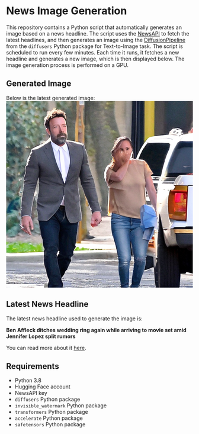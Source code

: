 # News Image Generation
This repository contains a Python script that automatically generates an image based on a news headline. The script uses the [NewsAPI](https://newsapi.org/) to fetch the latest headlines, and then generates an image using the [DiffusionPipeline](https://github.com/huggingface/diffusers) from the `diffusers` Python package for Text-to-Image task.
The script is scheduled to run every few minutes. Each time it runs, it fetches a new headline and generates a new image, which is then displayed below. The image generation process is performed on a GPU.

## Generated Image
Below is the latest generated image:
![Generated Image](image.png)

## Latest News Headline
The latest news headline used to generate the image is:

**Ben Affleck ditches wedding ring again while arriving to movie set amid Jennifer Lopez split rumors**

You can read more about it [here](https://news.google.com/rss/articles/CBMidWh0dHBzOi8vcGFnZXNpeC5jb20vMjAyNC8wNS8yMy9lbnRlcnRhaW5tZW50L2Jlbi1hZmZsZWNrLWRpdGNoZXMtd2VkZGluZy1yaW5nLWFnYWluLWFtaWQtamVubmlmZXItbG9wZXotc3BsaXQtcnVtb3JzL9IBeWh0dHBzOi8vcGFnZXNpeC5jb20vMjAyNC8wNS8yMy9lbnRlcnRhaW5tZW50L2Jlbi1hZmZsZWNrLWRpdGNoZXMtd2VkZGluZy1yaW5nLWFnYWluLWFtaWQtamVubmlmZXItbG9wZXotc3BsaXQtcnVtb3JzL2FtcC8?oc=5).

## Requirements
- Python 3.8
- Hugging Face account
- NewsAPI key
- `diffusers` Python package
- `invisible_watermark` Python package
- `transformers` Python package
- `accelerate` Python package
- `safetensors` Python package

